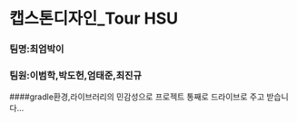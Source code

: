 # 캡스톤디자인_Tour HSU
### 팀명:최엄박이
### 팀원:이범학,박도헌,엄태준,최진규


####gradle환경,라이브러리의 민감성으로 프로젝트 통째로 드라이브로 주고 받습니다...
